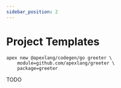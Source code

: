 ```yaml
---
sidebar_position: 2
---
```


# Project Templates

```cli
apex new @apexlang/codegen/go greeter \
    module=github.com/apexlang/greeter \
    package=greeter
```

TODO